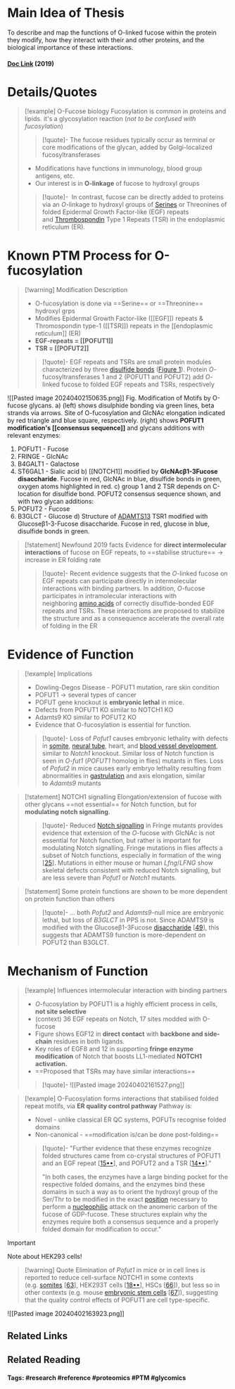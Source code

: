 # Main Idea of Thesis

To describe and map the functions of O-linked fucose within the protein they modify, how they interact with their and other proteins, and the biological importance of these interactions.
#### [Doc Link](https://doi.org/10.1016/j.sbi.2018.12.005) (2019)

# Details/Quotes
> [!example] O-Fucose biology
> Fucosylation is common in proteins and lipids. it's a glycosylation reaction (*not to be confused with fucosylation*)
> >[!quote]-
> >The fucose residues typically occur as terminal or core modifications of the glycan, added by Golgi-localized fucosyltransferases
> 
> - Modifications have functions in immunology, blood group antigens, etc.
> - Our interest is in **O-linkage** of fucose to hydroxyl groups
>
> > [!quote]-
> >  In contrast, fucose can be directly added to proteins via an _O_-linkage to hydroxyl groups of [Serines](https://www.sciencedirect.com/topics/biochemistry-genetics-and-molecular-biology/serine "Learn more about Serines from ScienceDirect's AI-generated Topic Pages") or Threonines of folded Epidermal Growth Factor-like (EGF) repeats and [Thrombospondin](https://www.sciencedirect.com/topics/biochemistry-genetics-and-molecular-biology/thrombospondin "Learn more about Thrombospondin from ScienceDirect's AI-generated Topic Pages") Type 1 Repeats (TSR) in the endoplasmic reticulum (ER).

# Known PTM Process for O-fucosylation

> [!warning] Modification Description
> - O-fucosylation is done via ==Serine== or ==Threonine== hydroxyl grps
> - Modifies Epidermal Growth Factor-like ([[EGF]]) repeats & Thromospondin type-1 ([[TSR]]) repeats in the [[endoplasmic reticulum]] (ER)
> - **EGF-repeats = [[POFUT1]]**
> - **TSR = [[POFUT2]]**
> 
> >[!quote]- 
> >EGF repeats and TSRs are small protein modules characterized by three [disulfide bonds](https://www.sciencedirect.com/topics/biochemistry-genetics-and-molecular-biology/disulfide-bond "Learn more about disulfide bonds from ScienceDirect's AI-generated Topic Pages") ([Figure 1](https://www.sciencedirect.com/science/article/pii/S0959440X18301532?via%3Dihub#fig0005)). Protein _O_-fucosyltransferases 1 and 2 (POFUT1 and POFUT2) add _O_-linked fucose to folded EGF repeats and TSRs, respectively

![[Pasted image 20240402150635.png]]
Fig. Modification of Motifs by O-fucose glycans. 
a) (left) shows disulphide bonding via green lines, beta strands via arrows. Site of O-fucosylation and GlcNAc elongation indicated by red triangle and blue square, respectively. 
(right) shows **POFUT1 modification's [[consensus sequence]]** and glycans additions with relevant enzymes:
1. POFUT1 - Fucose
2. FRINGE - GlcNAc
3. B4GALT1 - Galactose
4. ST6GAL1 - Sialic acid
b) [[NOTCH1]] modified by **GlcNAcβ1-3Fucose disaccharide**. Fucose in red, GlcNAc in blue, disulfide bonds in green, oxygen atoms highlighted in red.
c) group 1 and 2 TSR depends on C-location for disulfide bond. POFUT2 consensus sequence shown, and with two glycan additions:
1. POFUT2 - Fucose
2. B3GLCT - Glucose
d) Structure of [ADAMTS13](https://www.sciencedirect.com/topics/biochemistry-genetics-and-molecular-biology/adamts13 "Learn more about ADAMTS13 from ScienceDirect's AI-generated Topic Pages") TSR1 modified with Glucoseβ1-3-Fucose disaccharide. Fucose in red, glucose in blue, disulfide bonds in green.

> [!statement] Newfound 2019 facts
> Evidence for **direct intermolecular interactions** of fucose on EGF repeats, to ==stabilise structure== -> increase in ER folding rate
> >[!quote]-
> >Recent evidence suggests that the _O_-linked fucose on EGF repeats can participate directly in intermolecular interactions with binding partners. In addition, _O_-fucose participates in intramolecular interactions with neighboring [amino acids](https://www.sciencedirect.com/topics/biochemistry-genetics-and-molecular-biology/amino-acids "Learn more about amino acids from ScienceDirect's AI-generated Topic Pages") of correctly disulfide-bonded EGF repeats and TSRs. These interactions are proposed to stabilize the structure and as a consequence accelerate the overall rate of folding in the ER
> 

# Evidence of Function

> [!example] Implications
> - Dowling-Degos Disease - POFUT1 mutation, rare skin condition
> - POFUT1 -> several types of cancer
> - POFUT gene knockout is **embryonic lethal** in mice.
> - Defects from POFUT1 KO similar to NOTCH1 KO
> - Adamts9 KO similar to POFUT2 KO
> - Evidence that O-fucosylation is essential for function.
> 
> >[!quote]- 
> >Loss of _Pofut1_ causes embryonic lethality with defects in [somite](https://www.sciencedirect.com/topics/biochemistry-genetics-and-molecular-biology/somite "Learn more about somite from ScienceDirect's AI-generated Topic Pages"), [neural tube](https://www.sciencedirect.com/topics/biochemistry-genetics-and-molecular-biology/neural-tube "Learn more about neural tube from ScienceDirect's AI-generated Topic Pages"), heart, and [blood vessel development](https://www.sciencedirect.com/topics/biochemistry-genetics-and-molecular-biology/angiogenesis "Learn more about blood vessel development from ScienceDirect's AI-generated Topic Pages"), similar to _Notch1_ knockout. Similar loss of Notch function is seen in _O-fut1_ (_POFUT1_ homolog in flies) mutants in flies. Loss of _Pofut2_ in mice causes early embryo lethality resulting from abnormalities in [gastrulation](https://www.sciencedirect.com/topics/biochemistry-genetics-and-molecular-biology/gastrulation "Learn more about gastrulation from ScienceDirect's AI-generated Topic Pages") and axis elongation, similar to _Adamts9_ mutants

> [!statement] NOTCH1 signalling
> Elongation/extension of fucose with other glycans ==not essential== for Notch function, but for **modulating notch signalling**. 
> >[!quote]-
> >Reduced [Notch signalling](https://www.sciencedirect.com/topics/biochemistry-genetics-and-molecular-biology/notch-signaling-pathway "Learn more about Notch signaling from ScienceDirect's AI-generated Topic Pages") in Fringe mutants provides evidence that extension of the _O_-fucose with GlcNAc is not essential for Notch function, but rather is important for modulating Notch signalling. Fringe mutations in flies affects a subset of Notch functions, especially in formation of the wing [[25](https://www.sciencedirect.com/science/article/pii/S0959440X18301532?via%3Dihub#bib0125)]. Mutations in either mouse or human _Lfng_/_LFNG_ show skeletal defects consistent with reduced Notch signalling, but are less severe than _Pofut1_ or _Notch1_ mutants.

> [!statement] 
> Some protein functions are shown to be more dependent on protein function than others 
> >[!quote]-
> >... both _Pofut2_ and _Adamts9_-null mice are embryonic lethal, but loss of _B3GLCT_ in PPS is not. Since ADAMTS9 is modified with the Glucoseβ1-3Fucose [disaccharide](https://www.sciencedirect.com/topics/biochemistry-genetics-and-molecular-biology/disaccharide "Learn more about disaccharide from ScienceDirect's AI-generated Topic Pages") [[49](https://www.sciencedirect.com/science/article/pii/S0959440X18301532?via%3Dihub#bib0245)], this suggests that ADAMTS9 function is more-dependent on POFUT2 than B3GLCT.

# Mechanism of Function

> [!example] Influences intermolecular interaction with binding partners
> - _O_-fucosylation by POFUT1 is a highly efficient process in cells, **not site selective**
> - (context) 36 EGF repeats on Notch, 17 sites modded with O-fucose
> - Figure shows EGF12 in **direct contact** with **backbone and side-chain** residues in both ligands.  
> - Key roles of EGF8 and 12 in supporting **fringe enzyme modification** of Notch that boosts LL1-mediated **NOTCH1 activation.**
> - ==Proposed that TSRs may have similar interactions==
> 
> >[!quote]-
> >![[Pasted image 20240402161527.png]]

> [!example] O-Fucosylation forms interactions that stabilised folded repeat motifs, via **ER quality control pathway**
> Pathway is:
> - Novel - unlike classical ER QC systems, POFUTs recognise folded domains
> - Non-canonical - ==modification is/can be done post-folding==
> 
> > [!quote]- 
> > "Further evidence that these enzymes recognize folded structures came from co-crystal structures of POFUT1 and an EGF repeat [[15••](https://www.sciencedirect.com/science/article/pii/S0959440X18301532?via%3Dihub#bib0075)], and POFUT2 and a TSR [[14••](https://www.sciencedirect.com/science/article/pii/S0959440X18301532?via%3Dihub#bib0070)]."
> > 
> > "In both cases, the enzymes have a large binding pocket for the respective folded domains, and the enzymes bind these domains in such a way as to orient the hydroxyl group of the Ser/Thr to be modified in the exact [position](https://www.sciencedirect.com/topics/biochemistry-genetics-and-molecular-biology/position "Learn more about position from ScienceDirect's AI-generated Topic Pages") necessary to perform a [nucleophilic](https://www.sciencedirect.com/topics/biochemistry-genetics-and-molecular-biology/nucleophilicity "Learn more about nucleophilic from ScienceDirect's AI-generated Topic Pages") attack on the anomeric carbon of the fucose of GDP-fucose. These structures explain why the enzymes require both a consensus sequence and a properly folded domain for modification to occur."

> [!important] 
> Note about HEK293 cells!
> > [!warning] Quote
> > Elimination of _Pofut1_ in mice or in cell lines is reported to reduce cell-surface NOTCH1 in some contexts (e.g. [somites](https://www.sciencedirect.com/topics/biochemistry-genetics-and-molecular-biology/somite "Learn more about somites from ScienceDirect's AI-generated Topic Pages") [[63](https://www.sciencedirect.com/science/article/pii/S0959440X18301532?via%3Dihub#bib0315)], HEK293T cells [[18••](https://www.sciencedirect.com/science/article/pii/S0959440X18301532?via%3Dihub#bib0090)], HSCs [[66](https://www.sciencedirect.com/science/article/pii/S0959440X18301532?via%3Dihub#bib0330)]), but less so in other contexts (e.g. mouse [embryonic stem cells](https://www.sciencedirect.com/topics/biochemistry-genetics-and-molecular-biology/embryonic-stem-cell "Learn more about embryonic stem cells from ScienceDirect's AI-generated Topic Pages") [[67](https://www.sciencedirect.com/science/article/pii/S0959440X18301532?via%3Dihub#bib0335)]), suggesting that the quality control effects of POFUT1 are cell type-specific.

![[Pasted image 20240402163923.png]]




## Related Links

## Related Reading



#### Tags: #research #reference #proteomics #PTM #glycomics 
